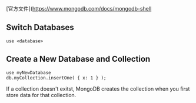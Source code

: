 [官方文件](https://www.mongodb.com/docs/mongodb-shell

## Switch Databases
`use <database>`

## Create a New Database and Collection
```mongodb
use myNewDatabase
db.myCollection.insertOne( { x: 1 } );
```

If a collection doesn't exitst, MongoDB creates the collection when you first store data for that collection.